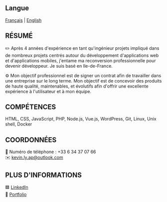 ## Langue

[Français](README.fr.md) | [English](README.md)

## RÉSUMÉ

✏️ Après 4 années d'expérience en tant qu'ingénieur projets impliqué dans de nombreux projets centrés autour du développement d'applications web et d'applications mobiles, j'entame ma reconversion professionnelle pour devenir développeur. Je suis basé en Ile-de-France.

⚙️ Mon objectif professionnel est de signer un contrat afin de travailler dans une entreprise sur le long terme. Mon objectif est de concevoir des produits de haute qualité, maintenables, et évolutifs afin d'offrir une excellente expérience à l'utilisateur et à mon équipe.

## COMPÉTENCES
HTML, CSS, JavaScript, PHP, Node.js, Vue.js, WordPress, Git, Linux, Unix shell, Docker

## COORDONNÉES

📱 Numéro de téléphone : +33 6 34 37 07 66\
✉️ kevin.ly.ap@outlook.com

## PLUS D'INFORMATIONS

🟦 [LinkedIn](https://www.linkedin.com/in/kevin-ly-12579573/)\
📰 [Portfolio](http://kevinly.fr/)